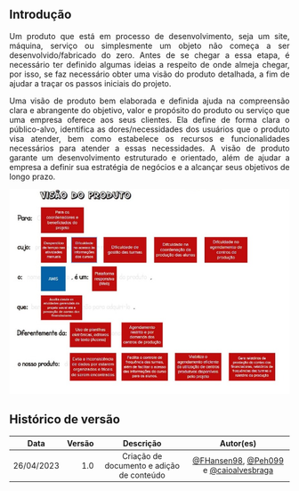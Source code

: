 ## Introdução

<p align="justify"> Um produto que está em processo de desenvolvimento, seja um site, máquina, serviço ou simplesmente um objeto não começa a ser desenvolvido/fabricado do zero. Antes de se chegar a essa etapa, é necessário ter definido algumas ideias a respeito de onde almeja chegar, por isso, se faz necessário obter uma visão do produto detalhada, a fim de ajudar a traçar os passos iniciais do projeto.</p>

<p align="justify">Uma visão de produto bem elaborada e definida ajuda na compreensão clara e abrangente do objetivo, valor e propósito do produto ou serviço que uma empresa oferece aos seus clientes. Ela define de forma clara o público-alvo, identifica as dores/necessidades dos usuários que o produto visa atender, bem como estabelece os recursos e funcionalidades necessários para atender a essas necessidades. A visão de produto garante um desenvolvimento estruturado e orientado, além de ajudar a empresa a definir sua estratégia de negócios e a alcançar seus objetivos de longo prazo.</p>

![VisaoProduto](../assets/visao-produto/visao_de_produto.jpeg)


## Histórico de versão

|  Data  |   Versão   | Descrição |Autor(es)
|:------:|-----------:|:-------:|:---:|
| 26/04/2023 | 1.0 | Criação de documento e adição de conteúdo | [@FHansen98](https://github.com/FHansen98), [@Peh099](https://github.com/Peh099) e [@caioalvesbraga](https://github.com/caioalvesbraga) |
